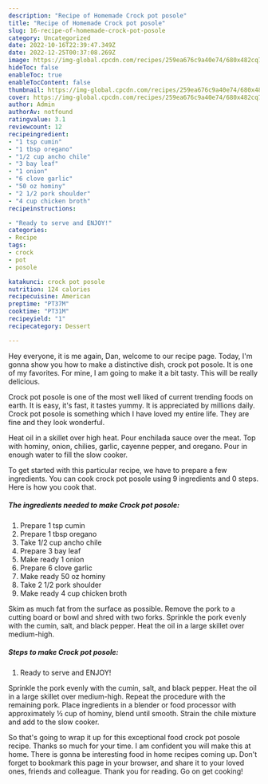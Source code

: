 ```yaml
---
description: "Recipe of Homemade Crock pot posole"
title: "Recipe of Homemade Crock pot posole"
slug: 16-recipe-of-homemade-crock-pot-posole
category: Uncategorized
date: 2022-10-16T22:39:47.349Z
date: 2022-12-25T00:37:08.269Z
image: https://img-global.cpcdn.com/recipes/259ea676c9a40e74/680x482cq70/crock-pot-posole-recipe-main-photo.jpg
hideToc: false
enableToc: true
enableTocContent: false
thumbnail: https://img-global.cpcdn.com/recipes/259ea676c9a40e74/680x482cq70/crock-pot-posole-recipe-main-photo.jpg
cover: https://img-global.cpcdn.com/recipes/259ea676c9a40e74/680x482cq70/crock-pot-posole-recipe-main-photo.jpg
author: Admin
authorAv: notfound
ratingvalue: 3.1
reviewcount: 12
recipeingredient:
- "1 tsp cumin"
- "1 tbsp oregano"
- "1/2 cup ancho chile"
- "3 bay leaf"
- "1 onion"
- "6 clove garlic"
- "50 oz hominy"
- "2 1/2 pork shoulder"
- "4 cup chicken broth"
recipeinstructions:

- "Ready to serve and ENJOY!"
categories:
- Recipe
tags:
- crock
- pot
- posole

katakunci: crock pot posole 
nutrition: 124 calories
recipecuisine: American
preptime: "PT37M"
cooktime: "PT31M"
recipeyield: "1"
recipecategory: Dessert

---
```



Hey everyone, it is me again, Dan, welcome to our recipe page. Today, I'm gonna show you how to make a distinctive dish, crock pot posole. It is one of my favorites. For mine, I am going to make it a bit tasty. This will be really delicious.

Crock pot posole is one of the most well liked of current trending foods on earth. It is easy, it's fast, it tastes yummy. It is appreciated by millions daily. Crock pot posole is something which I have loved my entire life. They are fine and they look wonderful.

Heat oil in a skillet over high heat. Pour enchilada sauce over the meat. Top with hominy, onion, chilies, garlic, cayenne pepper, and oregano. Pour in enough water to fill the slow cooker.


To get started with this particular recipe, we have to prepare a few ingredients. You can cook crock pot posole using 9 ingredients and 0 steps. Here is how you cook that.

<!--inarticleads1-->

##### The ingredients needed to make Crock pot posole:

1. Prepare 1 tsp cumin
1. Prepare 1 tbsp oregano
1. Take 1/2 cup ancho chile
1. Prepare 3 bay leaf
1. Make ready 1 onion
1. Prepare 6 clove garlic
1. Make ready 50 oz hominy
1. Take 2 1/2 pork shoulder
1. Make ready 4 cup chicken broth


Skim as much fat from the surface as possible. Remove the pork to a cutting board or bowl and shred with two forks. Sprinkle the pork evenly with the cumin, salt, and black pepper. Heat the oil in a large skillet over medium-high. 

<!--inarticleads2-->

##### Steps to make Crock pot posole:


1. Ready to serve and ENJOY!

Sprinkle the pork evenly with the cumin, salt, and black pepper. Heat the oil in a large skillet over medium-high. Repeat the procedure with the remaining pork. Place ingredients in a blender or food processor with approximately ½ cup of hominy, blend until smooth. Strain the chile mixture and add to the slow cooker. 

So that's going to wrap it up for this exceptional food crock pot posole recipe. Thanks so much for your time. I am confident you will make this at home. There is gonna be interesting food in home recipes coming up. Don't forget to bookmark this page in your browser, and share it to your loved ones, friends and colleague. Thank you for reading. Go on get cooking!
